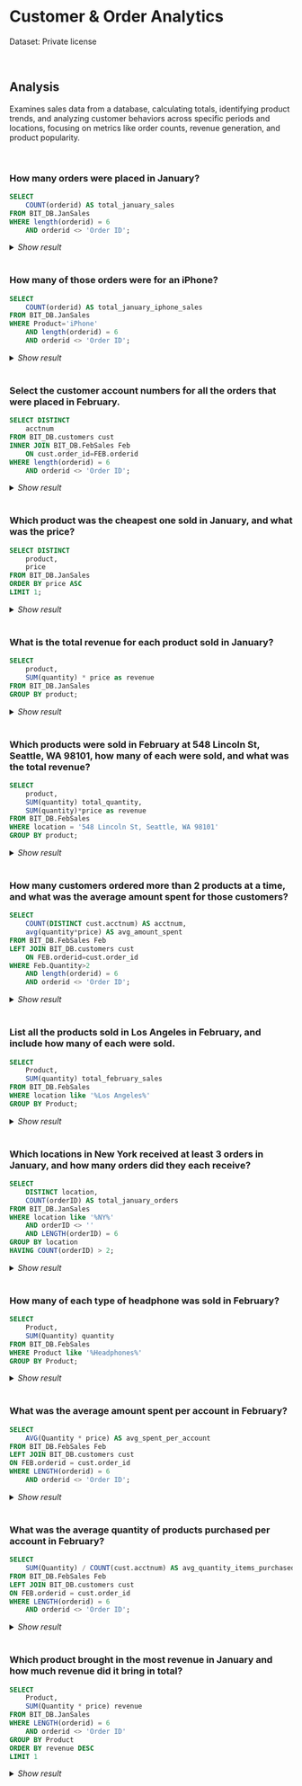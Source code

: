 # Customer & Order Analytics
Dataset: Private license

<br>

## Analysis
Examines sales data from a database, calculating totals, identifying product trends, and analyzing customer behaviors across specific periods and locations, focusing on metrics like order counts, revenue generation, and product popularity.

<br>

### How many orders were placed in January?
```sql
SELECT 
    COUNT(orderid) AS total_january_sales
FROM BIT_DB.JanSales
WHERE length(orderid) = 6
    AND orderid <> 'Order ID';
```
<details>
  <summary><i>Show result</i></summary>
    
| total_january_sales |
|----------------|
| 9681           |
</details>

<br>

### How many of those orders were for an iPhone?
```sql
SELECT 
    COUNT(orderid) AS total_january_iphone_sales
FROM BIT_DB.JanSales
WHERE Product='iPhone'
    AND length(orderid) = 6
    AND orderid <> 'Order ID';
```
<details>
  <summary><i>Show result</i></summary>

| total_january_iphone_sales |
|----------------|
| 379            |
</details>

<br>

### Select the customer account numbers for all the orders that were placed in February. 
```sql
SELECT DISTINCT 
    acctnum
FROM BIT_DB.customers cust
INNER JOIN BIT_DB.FebSales Feb
    ON cust.order_id=FEB.orderid
WHERE length(orderid) = 6
    AND orderid <> 'Order ID';
```
<details>
  <summary><i>Show result</i></summary>
    
| acctnum   |
|:---------:|
| 40161414  |
| 54428584  |
| 59221952  |
| 88742323  |
| 78191203  |
| 74990905  |
| 52970206  |
| 30785465  |
| 53139396  |
| 28100900  |
|   ...     |
</details>

<br>

### Which product was the cheapest one sold in January, and what was the price?
```sql
SELECT DISTINCT 
    product, 
    price
FROM BIT_DB.JanSales
ORDER BY price ASC 
LIMIT 1;
```
<details>
  <summary><i>Show result</i></summary>
    
| product                | price |
|------------------------|-------|
| AAA Batteries (4-pack) | 2.99  |
</details>

<br>

### What is the total revenue for each product sold in January?
```sql
SELECT 
    product,
    SUM(quantity) * price as revenue
FROM BIT_DB.JanSales
GROUP BY product;
```
<details>
  <summary><i>Show result</i></summary>
    
| product                   | revenue            |
|---------------------------|--------------------|
|                           | 0                  |
| 20in Monitor              | 23647.85           |
| 27in 4K Gaming Monitor    | 121676.88          |
| 27in FHD Monitor          | 62845.81           |
| 34in Ultrawide Monitor    | 119316.86          |
| AA Batteries (4-pack)     | 5472               |
| AAA Batteries (4-pack)    | 4772.04            |
| Apple Airpods Headphones  | 122100             |
| Bose SoundSport Headphones| 65893.41           |
| Flatscreen TV             | 72900              |
| Google Phone              | 190800             |
| LG Dryer                  | 23400              |
| LG Washing Machine        | 25200              |
| Lightning Charging Cable  | 17207.45           |
| Macbook Pro Laptop        | 399500             |
| Product                   | 0                  |
| ThinkPad Laptop           | 216997.83          |
| USB-C Charging Cable      | 15343.8            |
| Vareebadd Phone           | 50000              |
| Wired Headphones          | 12961.19           |
| iPhone                    | 265300             |
</details>

<br>

### Which products were sold in February at 548 Lincoln St, Seattle, WA 98101, how many of each were sold, and what was the total revenue?
```sql
SELECT
    product,
    SUM(quantity) total_quantity,
    SUM(quantity)*price as revenue
FROM BIT_DB.FebSales
WHERE location = '548 Lincoln St, Seattle, WA 98101'
GROUP BY product;
```
<details>
  <summary><i>Show result</i></summary>
    
| product                | total_quantity | revenue |
|------------------------|----------------|---------|
| AA Batteries (4-pack)  | 2              | 7.68    |
</details>

<br>

### How many customers ordered more than 2 products at a time, and what was the average amount spent for those customers? 
```sql
SELECT
    COUNT(DISTINCT cust.acctnum) AS acctnum,
    avg(quantity*price) AS avg_amount_spent
FROM BIT_DB.FebSales Feb
LEFT JOIN BIT_DB.customers cust
    ON FEB.orderid=cust.order_id
WHERE Feb.Quantity>2
    AND length(orderid) = 6
    AND orderid <> 'Order ID';
```
<details>
  <summary><i>Show result</i></summary>
    
| acctnum | avg_amount_spent       |
|---------|------------------------|
| 278     | 13.82794964028773      |
</details>

<br>

### List all the products sold in Los Angeles in February, and include how many of each were sold.
```sql
SELECT 
    Product, 
    SUM(quantity) total_february_sales
FROM BIT_DB.FebSales
WHERE location like '%Los Angeles%'
GROUP BY Product;
```
<details>
  <summary><i>Show result</i></summary>
    
| Product                    | total_february_sales |
|----------------------------|----------------------|
| 20in Monitor               | 44                   |
| 27in 4K Gaming Monitor     | 70                   |
| 27in FHD Monitor           | 81                   |
| 34in Ultrawide Monitor     | 63                   |
| AA Batteries (4-pack)      | 293                  |
| AAA Batteries (4-pack)     | 351                  |
| Apple Airpods Headphones   | 140                  |
| Bose SoundSport Headphones | 131                  |
| Flatscreen TV              | 36                   |
| Google Phone               | 52                   |
| LG Dryer                   | 5                    |
| LG Washing Machine         | 6                    |
| Lightning Charging Cable   | 243                  |
| Macbook Pro Laptop         | 46                   |
| ThinkPad Laptop            | 42                   |
| USB-C Charging Cable       | 271                  |
| Vareebadd Phone            | 25                   |
| Wired Headphones           | 191                  |
| iPhone                     | 71                   |
</details>

<br>

### Which locations in New York received at least 3 orders in January, and how many orders did they each receive?
```sql
SELECT 
    DISTINCT location,
    COUNT(orderID) AS total_january_orders
FROM BIT_DB.JanSales
WHERE location like '%NY%'
    AND orderID <> ''
    AND LENGTH(orderID) = 6
GROUP BY location
HAVING COUNT(orderID) > 2;
```
<details>
  <summary><i>Show result</i></summary>
    
| location                               | total_january_orders |
|----------------------------------------|----------------------|
| 148 Elm St, New York City, NY 10001    | 3                    |
| 515 Lincoln St, New York City, NY 10001| 3                    |
| 916 Pine St, New York City, NY 10001   | 3                    |
| 961 Jefferson St, New York City, NY 10001 | 4                  |
</details>

<br>

### How many of each type of headphone was sold in February?
```sql
SELECT
    Product,
    SUM(Quantity) quantity
FROM BIT_DB.FebSales
WHERE Product like '%Headphones%'
GROUP BY Product;
```
<details>
  <summary><i>Show result</i></summary>
    
| Product                    | quantity |
|----------------------------|----------|
| Apple Airpods Headphones   | 1013     |
| Bose SoundSport Headphones | 844      |
| Wired Headphones           | 1282     |
</details>

<br>

### What was the average amount spent per account in February?
```sql
SELECT 
    AVG(Quantity * price) AS avg_spent_per_account
FROM BIT_DB.FebSales Feb
LEFT JOIN BIT_DB.customers cust
ON FEB.orderid = cust.order_id
WHERE LENGTH(orderid) = 6 
    AND orderid <> 'Order ID';
```
<details>
  <summary><i>Show result</i></summary>
    
| avg_spent_per_account |
|-----------------------|
| 190.00034676304287    |
</details>

<br>

### What was the average quantity of products purchased per account in February?
```sql
SELECT 
    SUM(Quantity) / COUNT(cust.acctnum) AS avg_quantity_items_purchased
FROM BIT_DB.FebSales Feb
LEFT JOIN BIT_DB.customers cust
ON FEB.orderid = cust.order_id
WHERE LENGTH(orderid) = 6 
    AND orderid <> 'Order ID';
```
<details>
  <summary><i>Show result</i></summary>
    
| avg_quantity_items_purchased |
|----------------------------|
| 1                          |
</details>

<br>

### Which product brought in the most revenue in January and how much revenue did it bring in total?
```sql
SELECT
    Product,
    SUM(Quantity * price) revenue
FROM BIT_DB.JanSales
WHERE LENGTH(orderid) = 6 
    AND orderid <> 'Order ID'
GROUP BY Product
ORDER BY revenue DESC
LIMIT 1
```
<details>
  <summary><i>Show result</i></summary>
    
| Product            | revenue |
|--------------------|---------|
| Macbook Pro Laptop | 399500  |
</details>

<br>
